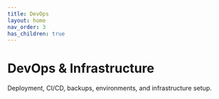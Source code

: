 ```yaml
---
title: DevOps
layout: home
nav_order: 3
has_children: true
---
```


# DevOps & Infrastructure

Deployment, CI/CD, backups, environments, and infrastructure setup.